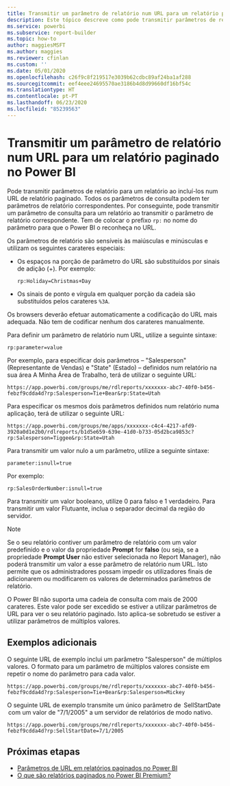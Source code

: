 ```yaml
---
title: Transmitir um parâmetro de relatório num URL para um relatório paginado – Power BI Report Builder
description: Este tópico descreve como pode transmitir parâmetros de relatório para um relatório ao incluí-los num URL de relatório paginado.
ms.service: powerbi
ms.subservice: report-builder
ms.topic: how-to
author: maggiesMSFT
ms.author: maggies
ms.reviewer: cfinlan
ms.custom: ''
ms.date: 05/01/2020
ms.openlocfilehash: c26f9c8f219517e3039b62cdbc89af24ba1af288
ms.sourcegitcommit: eef4eee24695570ae3186b4d8d99660df16bf54c
ms.translationtype: HT
ms.contentlocale: pt-PT
ms.lasthandoff: 06/23/2020
ms.locfileid: "85239563"
---
```

# <a name="pass-a-report-parameter-in-a-url-for-a-paginated-report-in-power-bi"></a>Transmitir um parâmetro de relatório num URL para um relatório paginado no Power BI 

Pode transmitir parâmetros de relatório para um relatório ao incluí-los num URL de relatório paginado. Todos os parâmetros de consulta podem ter parâmetros de relatório correspondentes. Por conseguinte, pode transmitir um parâmetro de consulta para um relatório ao transmitir o parâmetro de relatório correspondente. Tem de colocar o prefixo `rp:` no nome do parâmetro para que o Power BI o reconheça no URL. 

Os parâmetros de relatório são sensíveis às maiúsculas e minúsculas e utilizam os seguintes carateres especiais: 

- Os espaços na porção de parâmetro do URL são substituídos por sinais de adição (+).  Por exemplo: 

    ```rp:Holiday=Christmas+Day```

- Os sinais de ponto e vírgula em qualquer porção da cadeia são substituídos pelos carateres `%3A`.

Os browsers deverão efetuar automaticamente a codificação do URL mais adequada. Não tem de codificar nenhum dos carateres manualmente. 

Para definir um parâmetro de relatório num URL, utilize a seguinte sintaxe: 

```
rp:parameter=value
```

Por exemplo, para especificar dois parâmetros – "Salesperson" (Representante de Vendas) e "State" (Estado) – definidos num relatório na sua área A Minha Área de Trabalho, terá de utilizar o seguinte URL: 

```
https://app.powerbi.com/groups/me/rdlreports/xxxxxxx-abc7-40f0-b456-febzf9cdda4d?rp:Salesperson=Tie+Bear&rp:State=Utah 
```

Para especificar os mesmos dois parâmetros definidos num relatório numa aplicação, terá de utilizar o seguinte URL: 

```
https://app.powerbi.com/groups/me/apps/xxxxxxx-c4c4-4217-afd9-3920a0d1e2b0/rdlreports/b1d5e659-639e-41d0-b733-05d2bca9853c?rp:Salesperson=Tiggee&rp:State=Utah 
```

Para transmitir um valor nulo a um parâmetro, utilize a seguinte sintaxe: 

```
parameter:isnull=true
```

Por exemplo:

```
rp:SalesOrderNumber:isnull=true
```

Para transmitir um valor booleano, utilize 0 para falso e 1 verdadeiro. Para transmitir um valor Flutuante, inclua o separador decimal da região do servidor.

> [!NOTE]
> Se o seu relatório contiver um parâmetro de relatório com um valor predefinido e o valor da propriedade **Prompt** for **falso** (ou seja, se a propriedade **Prompt User** não estiver selecionada no Report Manager), não poderá transmitir um valor a esse parâmetro de relatório num URL. Isto permite que os administradores possam impedir os utilizadores finais de adicionarem ou modificarem os valores de determinados parâmetros de relatório.
> 
> O Power BI não suporta uma cadeia de consulta com mais de 2000 carateres.  Este valor pode ser excedido se estiver a utilizar parâmetros de URL para ver o seu relatório paginado.  Isto aplica-se sobretudo se estiver a utilizar parâmetros de múltiplos valores.

## <a name="additional-examples"></a>Exemplos adicionais 

O seguinte URL de exemplo inclui um parâmetro "Salesperson" de múltiplos valores. O formato para um parâmetro de múltiplos valores consiste em repetir o nome do parâmetro para cada valor. 

```
https://app.powerbi.com/groups/me/rdlreports/xxxxxxx-abc7-40f0-b456-febzf9cdda4d?rp:Salesperson=Tie+Bear&rp:Salesperson=Mickey 
```

O seguinte URL de exemplo transmite um único parâmetro de  SellStartDate  com um valor de "7/1/2005" a um servidor de relatórios de modo nativo.

```
https://app.powerbi.com/groups/me/rdlreports/xxxxxxx-abc7-40f0-b456-febzf9cdda4d?rp:SellStartDate=7/1/2005
```

## <a name="next-steps"></a>Próximas etapas

- [Parâmetros de URL em relatórios paginados no Power BI](report-builder-url-parameters.md)
- [O que são relatórios paginados no Power BI Premium?](paginated-reports-report-builder-power-bi.md)
